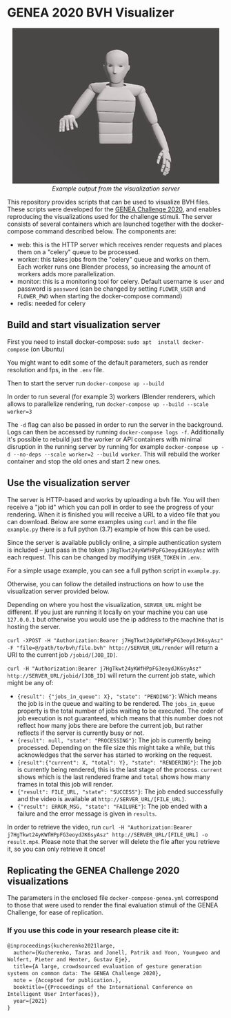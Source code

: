 # GENEA 2020 BVH Visualizer
<p align="center">
  <img src="gesture.gif" alt="example from visualization server">
  <br>
  <i>Example output from the visualization server</i>
</p>


This repository provides scripts that can be used to visualize BVH files. These scripts were developed for the [GENEA Challenge 2020](https://genea-workshop.github.io/2020/#gesture-generation-challenge), and enables reproducing the visualizations used for the challenge stimuli.
The server consists of several containers which are launched together with the docker-compose command described below.
The components are:
* web: this is the HTTP server which receives render requests and places them on a "celery" queue to be processed.
* worker: this takes jobs from the "celery" queue and works on them. Each worker runs one Blender process, so increasing the amount of workers adds more parallelization. 
* monitor: this is a monitoring tool for celery. Default username is `user` and password is `password` (can be changed by setting `FLOWER_USER` and `FLOWER_PWD` when starting the docker-compose command)
* redis: needed for celery


## Build and start visualization server
First you need to install docker-compose:
`sudo apt  install docker-compose` (on Ubuntu)

You might want to edit some of the default parameters, such as render resolution and fps, in the `.env` file.

Then to start the server run `docker-compose up --build`

In order to run several (for example 3) workers (Blender renderers, which allows to parallelize rendering, run `docker-compose up --build --scale worker=3`

The `-d` flag can also be passed in order to run the server in the background. Logs can then be accessed by running `docker-compose logs -f`. Additionally it's possible to rebuild just the worker or API containers with minimal disruption in the running server by running for example `docker-compose up -d --no-deps --scale worker=2 --build worker`. This will rebuild the worker container and stop the old ones and start 2 new ones.

## Use the visualization server
The server is HTTP-based and works by uploading a bvh file. You will then receive a "job id" which you can poll in order to see the progress of your rendering. When it is finished you will receive a URL to a video file that you can download. 
Below are some examples using `curl` and in the file `example.py` there is a full python (3.7) example of how this can be used.

Since the server is available publicly online, a simple authentication system is included – just pass in the token `j7HgTkwt24yKWfHPpFG3eoydJK6syAsz` with each request. This can be changed by modifying `USER_TOKEN` in `.env`.

For a simple usage example, you can see a full python script in `example.py`.

Otherwise, you can follow the detailed instructions on how to use the visualization server provided below.

Depending on where you host the visualization, `SERVER_URL` might be different. If you just are running it locally on your machine you can use `127.0.0.1` but otherwise you would use the ip address to the machine that is hosting the server.

```curl -XPOST -H "Authorization:Bearer j7HgTkwt24yKWfHPpFG3eoydJK6syAsz" -F "file=@/path/to/bvh/file.bvh" http://SERVER_URL/render``` 
will return a URI to the current job `/jobid/[JOB_ID]`.

`curl -H "Authorization:Bearer j7HgTkwt24yKWfHPpFG3eoydJK6syAsz" http://SERVER_URL/jobid/[JOB_ID]` will return the current job state, which might be any of:
* `{result": {"jobs_in_queue": X}, "state": "PENDING"}`: Which means the job is in the queue and waiting to be rendered. The `jobs_in_queue` property is the total number of jobs waiting to be executed. The order of job execution is not guaranteed, which means that this number does not reflect how many jobs there are before the current job, but rather reflects if the server is currently busy or not.
* `{result": null, "state": "PROCESSING"}`: The job is currently being processed. Depending on the file size this might take a while, but this acknowledges that the server has started to working on the request.
* `{result":{"current": X, "total": Y}, "state": "RENDERING"}`: The job is currently being rendered, this is the last stage of the process. `current` shows which is the last rendered frame and `total` shows how many frames in total this job will render.
* `{"result": FILE_URL, "state": "SUCCESS"}`: The job ended successfully and the video is available at `http://SERVER_URL/[FILE_URL]`.
* `{"result": ERROR_MSG, "state": "FAILURE"}`: The job ended with a failure and the error message is given in `results`.

In order to retrieve the video, run `curl -H "Authorization:Bearer j7HgTkwt24yKWfHPpFG3eoydJK6syAsz" http://SERVER_URL/[FILE_URL] -o result.mp4`. Please note that the server will delete the file after you retrieve it, so you can only retrieve it once!

## Replicating the GENEA Challenge 2020 visualizations
The parameters in the enclosed file `docker-compose-genea.yml` correspond to those that were used to render the final evaluation stimuli of the GENEA Challenge, for ease of replication.

### If you use this code in your research please cite it:
```
@inproceedings{kucherenko2021large,
  author={Kucherenko, Taras and Jonell, Patrik and Yoon, Youngwoo and Wolfert, Pieter and Henter, Gustav Eje},
  title={A large, crowdsourced evaluation of gesture generation systems on common data: The GENEA Challenge 2020},
  note = {Accepted for publication.},
  booktitle={{Proceedings of the International Conference on Intelligent User Interfaces}},
  year={2021}
}
```
